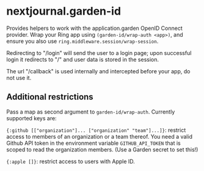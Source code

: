 # nextjournal.garden-id

Provides helpers to work with the application.garden OpenID Connect provider.
Wrap your Ring app using `(garden-id/wrap-auth <app>)`, and ensure you also
use `ring.middleware.session/wrap-session`.

Redirecting to "/login" will send the user to a login page; upon
successful login it redirects to "/" and user data is stored in the
session.

The url "/callback" is used internally and intercepted before your app,
do not use it.

## Additional restrictions

Pass a map as second argument to `garden-id/wrap-auth`.
Currently supported keys are:

`{:github [["organization"]... ["organization" "team"]...]}`:
restrict access to members of an organization or a team thereof.
You need a valid Github API token in the environment variable
`GITHUB_API_TOKEN` that is scoped to read the organization members.
(Use a Garden secret to set this!)

`{:apple []}`: restrict access to users with Apple ID.

